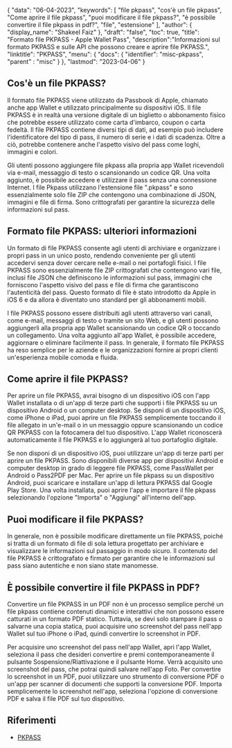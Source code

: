 {
"data": "06-04-2023",
  "keywords": [
"file pkpass",
"cos'è un file pkpass",
"Come aprire il file pkpass",
"puoi modificare il file pkpass?",
"è possibile convertire il file pkpass in pdf?",
"file",
"estensione"
],
  "author": {
"display_name": "Shakeel Faiz"
},
"draft": "false",
"toc": true,
"title": "Formato file PKPASS - Apple Wallet Pass",
  "description":"Informazioni sul formato PKPASS e sulle API che possono creare e aprire file PKPASS.",
"linktitle": "PKPASS",
  "menu": {
    "docs": {
      "identifier": "misc-pkpass",
"parent" : "misc"
}
},
"lastmod": "2023-04-06"
}

## Cos'è un file PKPASS?

Il formato file PKPASS viene utilizzato da Passbook di Apple, chiamato anche app Wallet e utilizzato principalmente su dispositivi iOS. Il file PKPASS è in realtà una versione digitale di un biglietto o abbonamento fisico che potrebbe essere utilizzato come carta d'imbarco, coupon o carta fedeltà. Il file PKPASS contiene diversi tipi di dati, ad esempio può includere l'identificatore del tipo di pass, il numero di serie e i dati di scadenza. Oltre a ciò, potrebbe contenere anche l'aspetto visivo del pass come loghi, immagini e colori.

Gli utenti possono aggiungere file pkpass alla propria app Wallet ricevendoli via e-mail, messaggio di testo o scansionando un codice QR. Una volta aggiunto, è possibile accedere e utilizzare il pass senza una connessione Internet. I file Pkpass utilizzano l'estensione file ".pkpass" e sono essenzialmente solo file ZIP che contengono una combinazione di JSON, immagini e file di firma. Sono crittografati per garantire la sicurezza delle informazioni sul pass.

## Formato file PKPASS: ulteriori informazioni

Un formato di file PKPASS consente agli utenti di archiviare e organizzare i propri pass in un unico posto, rendendo conveniente per gli utenti accedervi senza dover cercare nelle e-mail o nei portafogli fisici. I file PKPASS sono essenzialmente file ZIP crittografati che contengono vari file, inclusi file JSON che definiscono le informazioni sul pass, immagini che forniscono l'aspetto visivo del pass e file di firma che garantiscono l'autenticità del pass. Questo formato di file è stato introdotto da Apple in iOS 6 e da allora è diventato uno standard per gli abbonamenti mobili.

I file PKPASS possono essere distribuiti agli utenti attraverso vari canali, come e-mail, messaggi di testo o tramite un sito Web, e gli utenti possono aggiungerli alla propria app Wallet scansionando un codice QR o toccando un collegamento. Una volta aggiunto all'app Wallet, è possibile accedere, aggiornare o eliminare facilmente il pass. In generale, il formato file PKPASS ha reso semplice per le aziende e le organizzazioni fornire ai propri clienti un'esperienza mobile comoda e fluida.

## Come aprire il file PKPASS?

Per aprire un file PKPASS, avrai bisogno di un dispositivo iOS con l'app Wallet installata o di un'app di terze parti che supporti i file PKPASS su un dispositivo Android o un computer desktop. Se disponi di un dispositivo iOS, come iPhone o iPad, puoi aprire un file PKPASS semplicemente toccando il file allegato in un'e-mail o in un messaggio oppure scansionando un codice QR PKPASS con la fotocamera del tuo dispositivo. L'app Wallet riconoscerà automaticamente il file PKPASS e lo aggiungerà al tuo portafoglio digitale.

Se non disponi di un dispositivo iOS, puoi utilizzare un'app di terze parti per aprire un file PKPASS. Sono disponibili diverse app per dispositivi Android e computer desktop in grado di leggere file PKPASS, come PassWallet per Android o Pass2PDF per Mac. Per aprire un file pkpass su un dispositivo Android, puoi scaricare e installare un'app di lettura PKPASS dal Google Play Store. Una volta installata, puoi aprire l'app e importare il file pkpass selezionando l'opzione "Importa" o "Aggiungi" all'interno dell'app.

## Puoi modificare il file PKPASS?

In generale, non è possibile modificare direttamente un file PKPASS, poiché si tratta di un formato di file di sola lettura progettato per archiviare e visualizzare le informazioni sul passaggio in modo sicuro. Il contenuto del file PKPASS è crittografato e firmato per garantire che le informazioni sul pass siano autentiche e non siano state manomesse.

## È possibile convertire il file PKPASS in PDF?

Convertire un file PKPASS in un PDF non è un processo semplice perché un file pkpass contiene contenuti dinamici e interattivi che non possono essere catturati in un formato PDF statico. Tuttavia, se devi solo stampare il pass o salvarne una copia statica, puoi acquisire uno screenshot del pass nell'app Wallet sul tuo iPhone o iPad, quindi convertire lo screenshot in PDF.

Per acquisire uno screenshot del pass nell'app Wallet, apri l'app Wallet, seleziona il pass che desideri convertire e premi contemporaneamente il pulsante Sospensione/Riattivazione e il pulsante Home. Verrà acquisito uno screenshot del pass, che potrai quindi salvare nell'app Foto. Per convertire lo screenshot in un PDF, puoi utilizzare uno strumento di conversione PDF o un'app per scanner di documenti che supporti la conversione PDF. Importa semplicemente lo screenshot nell'app, seleziona l'opzione di conversione PDF e salva il file PDF sul tuo dispositivo.

## Riferimenti
* [PKPASS](https://en.wikipedia.org/wiki/PKPASS)

